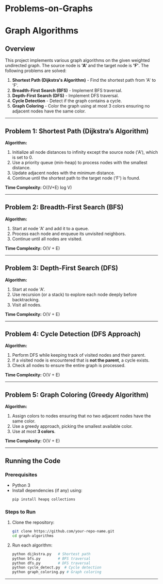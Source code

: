 # Problems-on-Graphs
# Graph Algorithms 

## Overview
This project implements various graph algorithms on the given weighted undirected graph. The source node is **'A'** and the target node is **'F'**. The following problems are solved:

1. **Shortest Path (Dijkstra's Algorithm)** - Find the shortest path from 'A' to 'F'.
2. **Breadth-First Search (BFS)** - Implement BFS traversal.
3. **Depth-First Search (DFS)** - Implement DFS traversal.
4. **Cycle Detection** - Detect if the graph contains a cycle.
5. **Graph Coloring** - Color the graph using at most 3 colors ensuring no adjacent nodes have the same color.

---

## Problem 1: Shortest Path (Dijkstra’s Algorithm)
**Algorithm:**
1. Initialize all node distances to infinity except the source node ('A'), which is set to 0.
2. Use a priority queue (min-heap) to process nodes with the smallest distance.
3. Update adjacent nodes with the minimum distance.
4. Continue until the shortest path to the target node ('F') is found.

**Time Complexity:** O((V+E) log V)

---

## Problem 2: Breadth-First Search (BFS)
**Algorithm:**
1. Start at node 'A' and add it to a queue.
2. Process each node and enqueue its unvisited neighbors.
3. Continue until all nodes are visited.

**Time Complexity:** O(V + E)

---

## Problem 3: Depth-First Search (DFS)
**Algorithm:**
1. Start at node 'A'.
2. Use recursion (or a stack) to explore each node deeply before backtracking.
3. Visit all nodes.

**Time Complexity:** O(V + E)

---

## Problem 4: Cycle Detection (DFS Approach)
**Algorithm:**
1. Perform DFS while keeping track of visited nodes and their parent.
2. If a visited node is encountered that is **not the parent**, a cycle exists.
3. Check all nodes to ensure the entire graph is processed.

**Time Complexity:** O(V + E)

---

## Problem 5: Graph Coloring (Greedy Algorithm)
**Algorithm:**
1. Assign colors to nodes ensuring that no two adjacent nodes have the same color.
2. Use a greedy approach, picking the smallest available color.
3. Use at most **3 colors**.

**Time Complexity:** O(V + E)

---

## Running the Code
### Prerequisites
- Python 3
- Install dependencies (if any) using:
  ```bash
  pip install heapq collections
  ```

### Steps to Run
1. Clone the repository:
   ```bash
   git clone https://github.com/your-repo-name.git
   cd graph-algorithms
   ```
2. Run each algorithm:
   ```bash
   python dijkstra.py   # Shortest path
   python bfs.py        # BFS traversal
   python dfs.py        # DFS traversal
   python cycle_detect.py  # Cycle detection
   python graph_coloring.py # Graph coloring
   ```

---
